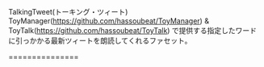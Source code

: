 TalkingTweet(トーキング・ツィート)  
ToyManager(https://github.com/hassoubeat/ToyManager) & ToyTalk(https://github.com/hassoubeat/ToyTalk) で提供する指定したワードに引っかかる最新ツィートを朗読してくれるファセット。

===============
